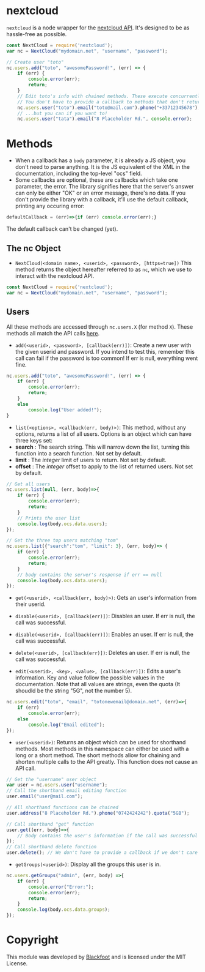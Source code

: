 # nextcloud
`nextcloud` is a node wrapper for the [nextcloud API](https://docs.nextcloud.com/server/13/admin_manual/configuration_user/user_provisioning_api.html). It's designed to be as hassle-free as possible.

```js
const NextCloud = require('nextcloud');
var nc = NextCloud("mydomain.net", "username", "password");

// Create user "toto"
nc.users.add("toto", "awesomePassword!", (err) => {
    if (err) {
        console.error(err);
        return;
    }
    // Edit toto's info with chained methods. These execute concurrently, not sequentially. Each of them is a call to the API.
    // You don't have to provide a callback to methods that don't return any data other than an error
    nc.users.user("toto").email("toto@mail.com").phone("+33712345678");
    // ...but you can if you want to!
    nc.users.user("tata").email("8 Placeholder Rd.", console.error);
```

# Methods

- When a callback has a `body` parameter, it is already a JS object, you don't need to parse anything. It is the JS equivalent of the XML in the documentation, including the top-level "ocs" field.
- Some callbacks are optional, these are callbacks which take one parameter, the error. The library signifies here that the server's answer can only be either "OK" or an error message, there's no data. If you don't provide the library with a callback, it'll use the default callback, printing any occuring error:
```js
defaultCallback = (err)=>{if (err) console.error(err);}
```
The default callback can't be changed (yet).

## The nc Object
- `NextCloud(<domain name>, <userid>, <password>, [https=true])`
This method returns the object hereafter referred to as `nc`, which we use to interact with the nextcloud API.
```js
const NextCloud = require('nextcloud');
var nc = NextCloud("mydomain.net", "username", "password");
```

## Users
All these methods are accessed through `nc.users.X` (for method `X`). These methods all match the API calls [here](https://docs.nextcloud.com/server/13/admin_manual/configuration_user/instruction_set_for_users.html).

- `add(<userid>, <password>, [callback(err)])`: Create a new user with the given userid and password. If you intend to test this, remember this call can fail if the password is too common! If err is null, everything went fine.

```js
nc.users.add("toto", "awesomePassword!", (err) => {
    if (err) {
        console.error(err);
        return;
    }
    else
        console.log("User added!");
}
```

- `list(<options>, <callback(err, body)>)`: This method, without any options, returns a list of all users. Options is an object which can have three keys set:
- **search** : The search string. This will narrow down the list, turning this function into a search function. Not set by default.
- **limit** : The *integer* limit of users to return. Not set by default.
- **offset** : The *integer* offset to apply to the list of returned users. Not set by default.

```js
// Get all users
nc.users.list(null, (err, body)=>{
    if (err) {
        console.error(err);
        return;
    }
    // Prints the user list
    console.log(body.ocs.data.users);
});

// Get the three top users matching "tom"
nc.users.list({"search":"tom", "limit": 3}, (err, body)=> {
    if (err) {
        console.error(err);
        return;
    }
    // body contains the server's response if err == null    
    console.log(body.ocs.data.users);
});
```

- `get(<userid>, <callback(err, body)>)`: Gets an user's information from their userid.

- `disable(<userid>, [callback(err)])`: Disables an user. If err is null, the call was successful.

- `disable(<userid>, [callback(err)])`: Enables an user. If err is null, the call was successful.

- `delete(<userid>, [callback(err)])`: Deletes an user. If err is null, the call was successful.

-  `edit(<userid>, <key>, <value>, [callback(err)])`: Edits a user's information. Key and value follow the possible values in the documentation. Note that all values are strings, even the quota (It shoudld be the string "5G", not the number 5).
```js
nc.users.edit("toto", "email", "totonewemail@domain.net", (err)=>{
    if (err)
        console.error(err);
    else
        console.log("Email edited");
});
```

- `user(<userid>)`: Returns an object which can be used for shorthand methods. Most methods in this namespace can either be used with a long or a short method. The short methods allow for chaining and shorten multiple calls to the API greatly. This function does not cause an API call.

```js
// Get the "username" user object
var user = nc.users.user("username");
// Call the shorthand email editing function
user.email("user@mail.com");

// All shorthand functions can be chained
user.address("8 Placeholder Rd.").phone("0742424242").quota("5GB");

// Call shorthand "get" function
user.get((err, body)=>{
    // Body contains the user's information if the call was successful
});
// Call shorthand delete function
user.delete(); // We don't have to provide a callback if we don't care to wait for the call to be done, nor care about the result being positive.
````

- `getGroups(<userid>)`: Display all the groups this user is in.
```js
nc.users.getGroups("admin", (err, body) =>{
    if (err) {
        console.error("Error:");
        console.error(err);
        return;
    }
    console.log(body.ocs.data.groups);
});
```

# Copyright
This module was developed by [Blackfoot](https://blackfoot.io/) and is licensed under the MIT License.